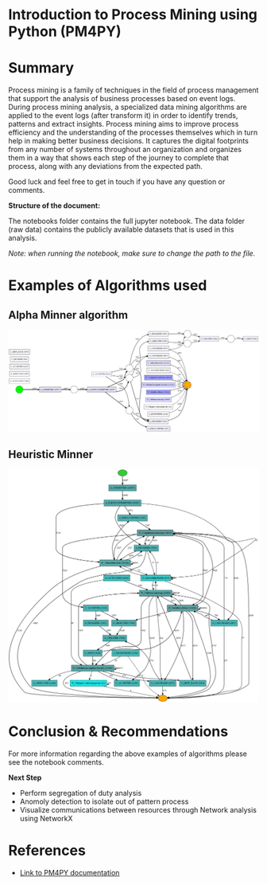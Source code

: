 # Introduction to Process Mining using Python (PM4PY)

# Summary

Process mining is a family of techniques in the field of process management that support the analysis of business processes based on event logs. During process mining analysis, a specialized data mining algorithms are applied to the event logs (after transform it) in order to identify trends, patterns and extract insights. Process mining aims to improve process efficiency and the understanding of the processes themselves which in turn help in making better business decisions.
It captures the digital footprints from any number of systems throughout an organization and organizes them in a way that shows each step of the journey to complete that process, along with any deviations from the expected path.

Good luck and feel free to get in touch if you have any question or comments.

**Structure of the document:** 

The notebooks folder contains the full jupyter notebook. The data folder (raw data) contains the publicly available datasets that is used in this analysis.

*Note: when running the notebook, make sure to change the path to the file.*

# Examples of Algorithms used

## Alpha Minner algorithm
![img](img/alpha_miner_petri_net.png)

## Heuristic Minner

![img](img/Heurstic_miner.png)

# Conclusion & Recommendations

For more information regarding the above examples of algorithms please see the notebook comments.

**Next Step**
- Perform segregation of duty analysis
- Anomoly detection to isolate out of pattern process
- Visualize communications between resources through Network analysis using NetworkX

# References

- [Link to PM4PY documentation](https://pm4py.fit.fraunhofer.de)
